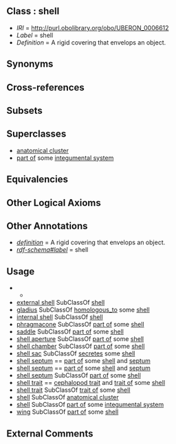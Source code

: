 
## Class : shell

 * *IRI* = http://purl.obolibrary.org/obo/UBERON_0006612
 * *Label* = shell
 * *Definition* = A rigid covering that envelops an object.

## Synonyms


## Cross-references


## Subsets


## Superclasses

 * [anatomical cluster](../../UBERON/77/UBERON_0000477.md)
 * [part of](../../BFO/50/BFO_0000050.md) some [integumental system](../../UBERON/16/UBERON_0002416.md)

## Equivalencies


## Other Logical Axioms


## Other Annotations

 * *[definition](../../IAO/15/IAO_0000115.md)* = A rigid covering that envelops an object.
 * *[rdf-schema#label](../../el/rdf-schema#label.md)* = shell

## Usage

 * -
 * [external shell](../../CEPH/31/CEPH_0001031.md) SubClassOf [shell](../../UBERON/12/UBERON_0006612.md)
 * [gladius](../../CEPH/24/CEPH_0000124.md) SubClassOf [homologous_to](../../CEPH/07/CEPH_0001007.md) some [shell](../../UBERON/12/UBERON_0006612.md)
 * [internal shell](../../CEPH/48/CEPH_0001048.md) SubClassOf [shell](../../UBERON/12/UBERON_0006612.md)
 * [phragmacone](../../CEPH/08/CEPH_0001008.md) SubClassOf [part of](../../BFO/50/BFO_0000050.md) some [shell](../../UBERON/12/UBERON_0006612.md)
 * [saddle](../../CEPH/18/CEPH_0000218.md) SubClassOf [part of](../../BFO/50/BFO_0000050.md) some [shell](../../UBERON/12/UBERON_0006612.md)
 * [shell aperture](../../CEPH/49/CEPH_0001049.md) SubClassOf [part of](../../BFO/50/BFO_0000050.md) some [shell](../../UBERON/12/UBERON_0006612.md)
 * [shell chamber](../../CEPH/45/CEPH_0001045.md) SubClassOf [part of](../../BFO/50/BFO_0000050.md) some [shell](../../UBERON/12/UBERON_0006612.md)
 * [shell sac](../../CEPH/29/CEPH_0000229.md) SubClassOf [secretes](../../es/ceph#secretes.md) some [shell](../../UBERON/12/UBERON_0006612.md)
 * [shell septum](../../CEPH/46/CEPH_0001046.md) == [part of](../../BFO/50/BFO_0000050.md) some [shell](../../UBERON/12/UBERON_0006612.md) and [septum](../../CEPH/27/CEPH_0001027.md)
 * [shell septum](../../UBERON/19/UBERON_0003219.md) == [part of](../../BFO/50/BFO_0000050.md) some [shell](../../UBERON/12/UBERON_0006612.md) and [septum](../../UBERON/37/UBERON_0003037.md)
 * [shell septum](../../UBERON/19/UBERON_0003219.md) SubClassOf [part of](../../BFO/50/BFO_0000050.md) some [shell](../../UBERON/12/UBERON_0006612.md)
 * [shell trait](../../CEPH/61/CEPH_0001061.md) == [cephalopod trait](../../CEPH/00/CEPH_0000300.md) and [trait of](../../ceph#trait/of/ceph#trait_of.md) some [shell](../../UBERON/12/UBERON_0006612.md)
 * [shell trait](../../CEPH/61/CEPH_0001061.md) SubClassOf [trait of](../../ceph#trait/of/ceph#trait_of.md) some [shell](../../UBERON/12/UBERON_0006612.md)
 * [shell](../../UBERON/12/UBERON_0006612.md) SubClassOf [anatomical cluster](../../UBERON/77/UBERON_0000477.md)
 * [shell](../../UBERON/12/UBERON_0006612.md) SubClassOf [part of](../../BFO/50/BFO_0000050.md) some [integumental system](../../UBERON/16/UBERON_0002416.md)
 * [wing](../../CEPH/83/CEPH_0000283.md) SubClassOf [part of](../../BFO/50/BFO_0000050.md) some [shell](../../UBERON/12/UBERON_0006612.md)

## External Comments

